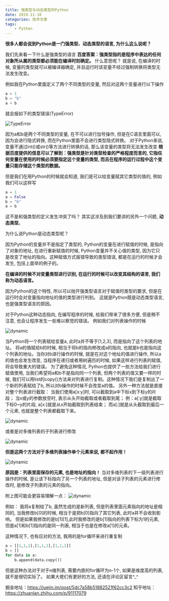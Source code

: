 ```yaml
---
title: 强类型与动态类型的Python
date: 2019-11-10
categories: 技术文章
tags:
    - Python
---
```


**很多人都会说到Python是一门强类型、动态类型的语言, 为什么这么说呢？**

我们先来看一下什么是强类型的语言
**百度答案：强类型指的是程序中表达的任何对象所从属的类型都必须能在编译时刻确定。**
什么意思呢？
就是说, 在编译的时候, 变量的类型就可以被编译器确定, 并且运行时该变量不经过强制转换将类型无法发生改变。
<!--more-->
例如我在Python里面定义了两个不同类型的变量, 然后对这两个变量进行以下操作

```Python
a = 1
b = "b"
a + b
```

就会报如下的类型错误(TypeError)

![TypeError](/images/Python特性/TypeError1.png)

因为a和b是两个不同类型的变量, 在不可以进行加号操作, 但是在C语言里面可以, 因为会进行隐式转换, 而在Python里面不会进行类型隐式转换。
对于Python来说, 变量不通过int()或str()等方法进行转换的话, 那么该变量的类型将无法发生改变
**根据百度提供的信息可以了解到：强类型是针对类型检查的严格程度而言的, 它指任何变量在使用的时候必须要指定这个变量的类型, 而且在程序的运行过程中这个变量只能存储这个类型的数据。**

但是我们在用Python的时候就会知道, 我们是可以给变量赋其它类型的值的, 例如我们可以这样写

```Python
a = 1
a = False
b = "b"
a = b
```

这不是和强类型的定义发生冲突了吗？
其实这涉及到我们要讲的另外一个问题, **动态类型**。

为什么说Python是动态类型呢？

因为Python的变量并不是指定了类型的, Python的变量在进行赋值的时候, 是指向了对象的地址, 在进行重新赋值的时候, Python变量并不关心值的类型, 因为它只是改变了地址的指向。这种赋值方式报错导致的类型错误, 都是在运行的时候才会发生, 包括上面举的例子的。

**在编译的时候不对变量类型进行识别, 在运行的时候可以改变其结构的语言, 我们称为动态语言。**

因为Python的这个特性, 所以可以抛开强类型语言对于赋值时类型的要求, 但是在运行时会对变量指向地址的值的类型进行判别。
这就是Python既是动态类型语言, 也是强类型语言的原因。

对于Python这种动态指向, 在编写程序的时候, 给我们带来了很多方便, 但是稍不注意, 也会让程序发生一些难以察觉的错误。
例如我们对列表操作的时候

![dynamic](/images/Python特性/dynamic1.png)

当Python将一个列表赋给变量a, 此时a并不等于[1,2,3], 而是指向了这个列表的地址。
将a的值赋给b的时候, 相当于将b的指向修改成a的指向, 也就是b也是指向这个列表的地址。当你对b进行操作的时候, 就是在对这个地址的值进行操作, 所以a的值也会发生改变, 当程序在递归或者用树遍历的时候, 如果这样进行列表的赋值, 将会导致重大的错误。
为了避免这种情况, Python也提供了一些方法给我们进行赋值使用, 当我们希望将a和b不是指向同一个列表, 但两个列表的值又要一样的时候, 我们可以用list的copy()方法来对列表进行复制。这种情况下我们是复制出了一个新的列表赋给了b, 所以对b操作的时候不会改变a的值。
另外一种方法就是直接对整个列表进行截取：
当我们使用a[x:y]时, 可以截取到a中下标x到下标y的片段；
当x或y的参数放空时, 表示从头开始截取或者截取到尾；
例：a[:y]就是截取下标0~y的片段, a[x:]就是从x开始截取到列表结束；
而a[:]就是从头截取到最后一个元素, 也就是整个列表都截取下来。

![dynamic](/images/Python特性/dynamic2.png)

或者是对多维列表的子列表进行修改

![dynamic](/images/Python特性/dynamic3.png)

**但是这两个方法对于多维列表操作单个元素来说, 都不起作用！**

![dynamic](/images/Python特性/dynamic4.png)

**原因是：列表里面保存的元素, 也是地址的指向！**
当对多维列表的下一级列表进行操作的时候, 是让该下标指向了另一个列表的地址, 但是对该子列表的元素进行修改时, 是修改子列表的元素的指向。

附上图可能会更容易理解一点：
![dynamic](/images/Python特性/introduce.png)

例如：
我将a复制给了b, 虽然生成的是新列表, 但是列表里面元素指向的地址是相同的, 当我修改b[0]的时候, 相当于是把b[0]指向了其它列表, 此时a并不会收到影响。
但是如果我修改的是b[1][1],此时我修改的是b[1]指向的列表下标为1的元素, 但是a[1]和b[1]指向的是同一列表, 相当于也是在修改a[1]的元素。

这种情况下, 也有应对的方法, 我用的是for循环来进行重复制

```Python
a = [[1,1,1],[1,1,1],[1,1,1]]
b = []
for data in a:
    b.append(data.copy())
```

但是这种办法对于对于n维列表, 需要内嵌的for循环为n-1个, 如果是维度高的列表, 就不是很切实际了。
如果大佬们有更好的方法, 还请在评论区留言^_^

掘金地址：<https://juejin.im/post/5dc7a58b51882521f62cc3c2>
知乎地址：<https://zhuanlan.zhihu.com/p/91117079>
